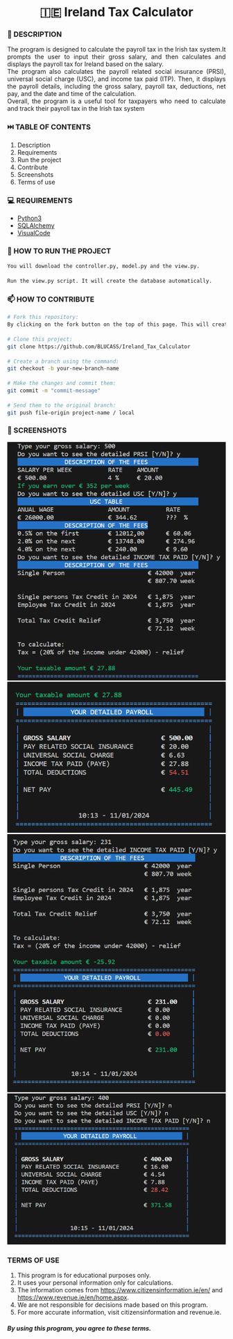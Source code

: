 <h1 align="center">🇮🇪 Ireland Tax Calculator</h1>

### 📝 DESCRIPTION

<p align="justify">The program is designed to calculate the payroll tax in the Irish tax system.It prompts the user to input their gross salary, and then calculates and displays the payroll tax for Ireland based on the salary.<br>The program also calculates the payroll related social insurance (PRSI), universal social charge (USC), and income tax paid (ITP). Then, it displays the payroll details, including the gross salary, payroll tax, deductions, net pay, and the date and time of the calculation.
<br>Overall, the program is a useful tool for taxpayers who need to calculate and track their payroll tax in the Irish tax system</p>


### ⏭️ TABLE OF CONTENTS
1. Description
2. Requirements
3. Run the project
4. Contribute
5. Screenshots
6. Terms of use

### 💻 REQUIREMENTS
- [Python3](https://docs.python.org/3/)
- [SQLAlchemy](https://www.sqlalchemy.org)
- [VisualCode](https://code.visualstudio.com/docs)


### 🚀 HOW TO RUN THE PROJECT
```bash
You will download the controller.py, model.py and the view.py.

Run the view.py script. It will create the database automatically.
```


### 📫 HOW TO CONTRIBUTE
```bash 
# Fork this repository:
By clicking on the fork button on the top of this page. This will create a copy of this repository in your account.

# Clone this project:
git clone https://github.com/BLUCASS/Ireland_Tax_Calculator

# Create a branch using the command:
git checkout -b your-new-branch-name

# Make the changes and commit them:
git commit -m "commit-message"

# Send them to the original branch:
git push file-origin project-name / local
```

### 📸 SCREENSHOTS
<img alt="input salary" src="tax1.PNG"><br>
<img alt="payroll" src="tax2.PNG"><br>
<img alt="detailed fees" src="tax3.PNG"><br>
<img alt="only the payroll" src="tax4.PNG">


### TERMS OF USE

1. This program is for educational purposes only.
2. It uses your personal information only for calculations.
3. The information comes from https://www.citizensinformation.ie/en/ and https://www.revenue.ie/en/home.aspx.
4. We are not responsible for decisions made based on this program.
5. For more accurate information, visit citizensinformation and revenue.ie.
##### By using this program, you agree to these terms.
